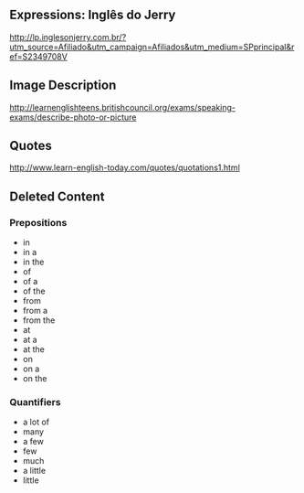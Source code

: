 ## Expressions: Inglês do Jerry
http://lp.inglesonjerry.com.br/?utm_source=Afiliado&utm_campaign=Afiliados&utm_medium=SPprincipal&ref=S2349708V

## Image Description
http://learnenglishteens.britishcouncil.org/exams/speaking-exams/describe-photo-or-picture

## Quotes
http://www.learn-english-today.com/quotes/quotations1.html

## Deleted Content

### Prepositions

- in
- in a
- in the
- of
- of a
- of the
- from
- from a
- from the
- at
- at a
- at the
- on
- on a
- on the

### Quantifiers

- a lot of
- many
- a few
- few
- much
- a little
- little
